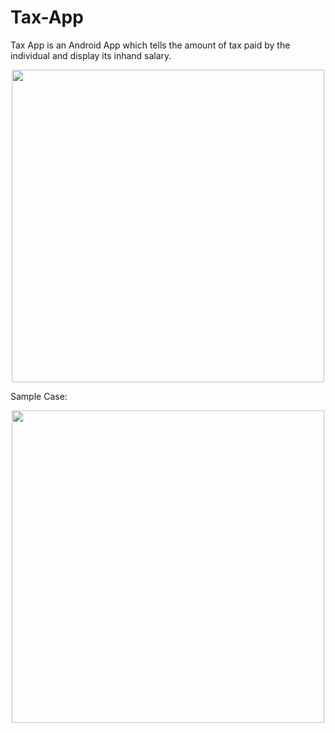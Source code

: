 # Tax-App
Tax App is an Android App which tells the amount of tax paid by the individual and display its inhand salary. 

<p align="center">
<img src="https://user-images.githubusercontent.com/110735413/200158610-4ac400a3-8d55-4424-a653-3ffaac53d11a.png" height="500">
</p>

Sample Case:
<p align="center">
<img src="https://user-images.githubusercontent.com/110735413/200158612-65882a7d-2b6d-40e1-9450-024ea9f2403f.png" height="500">
</p>
